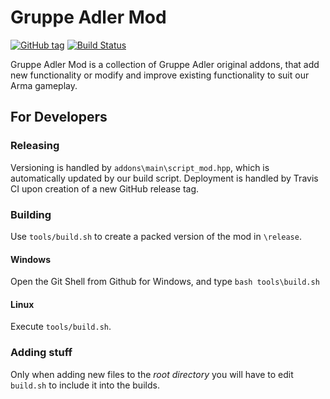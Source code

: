 # Gruppe Adler Mod

[![GitHub tag](https://img.shields.io/github/tag/gruppe-adler/gruppe_adler_mod.svg)](https://github.com/gruppe-adler/gruppe_adler_mod/releases)
[![Build Status](https://travis-ci.com/gruppe-adler/gruppe_adler_mod.svg?branch=master)](https://travis-ci.com/gruppe-adler/gruppe_adler_mod)

Gruppe Adler Mod is a collection of Gruppe Adler original addons, that add new functionality or modify and improve existing functionality to suit our Arma gameplay.

## For Developers

### Releasing

Versioning is handled by `addons\main\script_mod.hpp`, which is automatically updated by our build script. Deployment is handled by Travis CI upon creation of a new GitHub release tag.

### Building

Use `tools/build.sh` to create a packed version of the mod in `\release`.

#### Windows

Open the Git Shell from Github for Windows, and type `bash tools\build.sh`

#### Linux

Execute `tools/build.sh`.

### Adding stuff

Only when adding new files to the *root directory* you will have to edit `build.sh` to include it into the builds.
